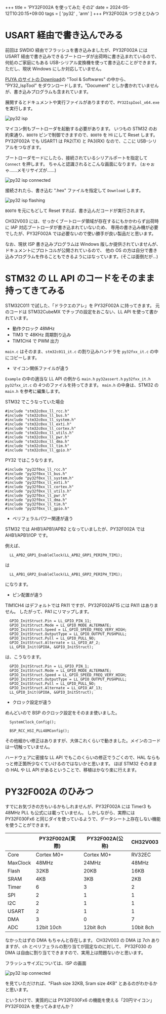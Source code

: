 +++
title = 'PY32F002A を使ってみた その2'
date = 2024-05-12T10:20:15+09:00
tags =  [ 'py32' , 'arm' ]
+++
PY32F002A つづきとひみつ

# USART 経由で書き込んでみる

前回は SWDIO 経由でフラッシュを書き込みましたが、PY32F002A には USART 経由で書き込みできるブートローダが出荷時に書き込まれているので、
何処のご家庭にもある USB-シリアル変換機を使って書き込むことができます。ただし、現状 Windows にしか対応していません。

[PUYA のサイトの Download](https://www.puyasemi.com/en/gongjuyuruanjian.html)の "Tool & Softwares" の中から、
"PY32_IspTool" をダウンロードします。"Document" としか書かれていませんが、書き込みプログラムも含まれています。

展開するとドキュメントや実行ファイルがありますので、`PY32IspIool_x64.exe` を実行します。

![py32 isp](/images/py32f002a05.png)

マイコン側もブートローダを起動する必要があります。
いつもの STM32 のお約束通り、`BOOT0` ピンで制御できますので、`BOOT0` を Hi にして Reset します。
PY32F002A でも USART1 は PA2(TX) と PA3(RX) なので、ここに USB-シリアルをつなぎます。

ブートローダモードにしたら、接続されているシリアルポートを指定して `Connect` を押します。
ちゃんと認識されるとこんな画面になります。
(ぉゃぉゃ……メモリサイズが……)

![py32 isp connected](/images/py32f002a06.png)


接続されたら、書き込む ".hex" ファイルを指定して `Download` します。

![py32 isp flashing](/images/py32f002a07.png)

`BOOT0` を元にもどして Reset すれば、書き込んだコードが実行されます。

CH32V003 には、せっかくブートローダ領域が存在するにもかかわらず出荷時に IAP 対応ブートローダが書き込まれていないため、
専用の書き込み機が必要でしたが、PY32F002A では必要ないので使い勝手が良い製品だと思います。

なお、現状 ISP 書き込みプログラムは Windows 版しか提供されていませんが、ドキュメントにプロトコルが公開されているので、
他の OS の方は自分で書き込みプログラムを作ることもできるようにはなっています。(そこは面倒だが…)

# STM32 の LL API のコードをそのまま持ってきてみる

STM32C011 で試した、「ドラクエのアレ」を PY32F002A に持ってきます。
元のコードは STM32CubeMX でチップの設定をおこない、LL API を使って書かれています。

- 動作クロック 48MHz
- TIM3 で 48KHz 周期割り込み
- TIM1CH4 で PWM 出力

`main.c` はそのまま、`stm32c011_it.c` の割り込みハンドラを `py32fxx_it.c` の中にコピーします。

- マイコン関係ファイルが違う

`Example` の中の適当な LL API の例から `main.h` `py32assert.h` `py32fxx_it.h` `py32fxx_it.c` の 4つのファイルを持ってきます。
`main.h` の中身は、STM32 の `main.h` を参考に編集します。

STM32 でこうなっていた場合

```
#include "stm32c0xx_ll_rcc.h"
#include "stm32c0xx_ll_bus.h"
#include "stm32c0xx_ll_system.h"
#include "stm32c0xx_ll_exti.h"
#include "stm32c0xx_ll_cortex.h"
#include "stm32c0xx_ll_utils.h"
#include "stm32c0xx_ll_pwr.h"
#include "stm32c0xx_ll_dma.h"
#include "stm32c0xx_ll_tim.h"
#include "stm32c0xx_ll_gpio.h"
```

PY32 ではこうなります。

```
#include "py32f0xx_ll_rcc.h"
#include "py32f0xx_ll_bus.h"
#include "py32f0xx_ll_system.h"
#include "py32f0xx_ll_exti.h"
#include "py32f0xx_ll_cortex.h"
#include "py32f0xx_ll_utils.h"
#include "py32f0xx_ll_pwr.h"
#include "py32f0xx_ll_dma.h"
#include "py32f0xx_ll_tim.h"
#include "py32f0xx_ll_gpio.h"
```

- ペリフェラルパワー関連が違う

STM32 では AHB1/APB1/APB2 となっていましたが、PY32F002A では AHB1/APB1/IOP です。 

例えば、

```
  LL_APB2_GRP1_EnableClock(LL_APB2_GRP1_PERIPH_TIM1);
```

は

```
  LL_APB1_GRP2_EnableClock(LL_APB1_GRP2_PERIPH_TIM1);
```

になります。

- ピン配置が違う

TIM1CH4 はデフォルトでは PA11 ですが、PY32F002AF15 には PA11 はありません。
したがって、PA1 にリマップします。


```
  GPIO_InitStruct.Pin = LL_GPIO_PIN_11;
  GPIO_InitStruct.Mode = LL_GPIO_MODE_ALTERNATE;
  GPIO_InitStruct.Speed = LL_GPIO_SPEED_FREQ_VERY_HIGH;
  GPIO_InitStruct.OutputType = LL_GPIO_OUTPUT_PUSHPULL;
  GPIO_InitStruct.Pull = LL_GPIO_PULL_NO;
  GPIO_InitStruct.Alternate = LL_GPIO_AF_2;
  LL_GPIO_Init(GPIOA, &GPIO_InitStruct);
```

は、こうなります。

```
  GPIO_InitStruct.Pin = LL_GPIO_PIN_1;
  GPIO_InitStruct.Mode = LL_GPIO_MODE_ALTERNATE;
  GPIO_InitStruct.Speed = LL_GPIO_SPEED_FREQ_VERY_HIGH;
  GPIO_InitStruct.OutputType = LL_GPIO_OUTPUT_PUSHPULL;
  GPIO_InitStruct.Pull = LL_GPIO_PULL_NO;
  GPIO_InitStruct.Alternate = LL_GPIO_AF_13;
  LL_GPIO_Init(GPIOA, &GPIO_InitStruct);
```

- クロック設定が違う

めんどいので BSP のクロック設定をそのまま使いました。

```
  SystemClock_Config();
```


```
  BSP_RCC_HSI_PLL48MConfig();
```

その他細かい修正はありますが、大体これくらいで動きました。メインのコードは一切触っていません。

ハードウェアに密接な LL API でもこのくらいの修正でうごくので、HAL ならもっと修正箇所少なくていけるのではないかと思います。
ほぼ STM32 そのままの HAL や LL API があるということで、移植はかなり楽に行えます。

# PY32F002A のひみつ

すでにお気づきの方もいるかもしれませんが、PY32F002A には Timer3 も 48MHz PLL も公式には載っていません。
しかしながら、実際には PY32F030Fx6 と同じダイを使っているようで、データシート上存在しない機能を使うことができます。

||PY32F002A(実際)|PY32F002A(公称)|CH32V003|
|---|---|---|---|
|Core|Cortex M0+|Cortex M0+|RV32EC|
|MaxClock|48MHz|24MHz|48MHz|
|Flash|32KB|20KB|16KB|
|SRAM|4KB|3KB|2KB|
|Timer|6|3|2|
|SPI|2|1|1|
|I2C|2|1|1|
|USART|2|1|1|
|DMA|3|0|7|
|ADC|12bit 10ch|12bit 8ch|10bit 8ch|

なかったはずの DMA もちゃんと存在します。
CH32V003 の DMA は 7ch ありますが、ch とペリフェラルの割り当てが固定なのに対して、
PY32F030 の DMA は自由に割り当てできますので、実用上は問題ないかと思います。

フラッシュサイズについては、ISP の画面

![py32 isp connected](/images/py32f002a06.png)

を見ていただければ、"Flash size 32KB, Sram size 4KB" とあるのがわかるかと思います。

というわけで、実質的には PY32F030Fx6 の機能を使える「20円マイコン」PY32F002A を使ってみませんか？
